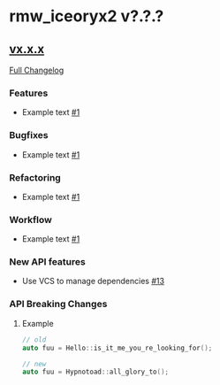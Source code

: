# rmw_iceoryx2 v?.?.?

## [vx.x.x](https://github.com/ekxide/rmw_iceoryx2/tree/vx.x.x)

[Full Changelog](https://github.com/ekxide/rmw_iceoryx2/compare/vx.x.x...vx.x.x)

### Features

<!--
    NOTE: Add new entries sorted by issue number to minimize the possibility of
    conflicts when merging.
-->

* Example text [#1](https://github.com/ekxide/rmw_iceoryx2/issues/1)

### Bugfixes

<!--
    NOTE: Add new entries sorted by issue number to minimize the possibility of
    conflicts when merging.
-->

* Example text [#1](https://github.com/ekxide/rmw_iceoryx2/issues/1)

### Refactoring

<!--
    NOTE: Add new entries sorted by issue number to minimize the possibility of
    conflicts when merging.
-->

* Example text [#1](https://github.com/ekxide/rmw_iceoryx2/issues/1)

### Workflow

<!--
    NOTE: Add new entries sorted by issue number to minimize the possibility of
    conflicts when merging.
-->

* Example text [#1](https://github.com/ekxide/rmw_iceoryx2/issues/1)

### New API features

<!--
    NOTE: Add new entries sorted by issue number to minimize the possibility of
    conflicts when merging.
-->

* Use VCS to manage dependencies [#13](https://github.com/ekxide/rmw_iceoryx2/issues/13)

### API Breaking Changes

1. Example

   ```cpp
   // old
   auto fuu = Hello::is_it_me_you_re_looking_for();

   // new
   auto fuu = Hypnotoad::all_glory_to();
   ```
